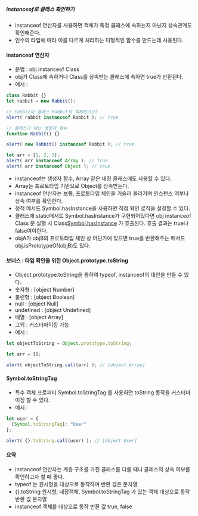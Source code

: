##### instanceof로 클래스 확인하기
  * instanceof 연산자를 사용하면 객체가 특정 클래스에 속하는지 아닌지 상속관계도 확인해준다.
  * 인수의 타입에 따라 이를 다르게 처리하는 다형적인 함수를 만드는데 사용된다.

#### instanceof 연산자
  * 문법 : obj instanceof Class
  * obj가 Class에 속하거나 Class를 상속받는 클래스에 속하면 true가 반환된다.
  * 예시 :
```js
class Rabbit {}
let rabbit = new Rabbit();

// rabbit이 클래스 Rabbit의 객체인가요?
alert( rabbit instanceof Rabbit ); // true

// 클래스가 아닌 생성자 함수
function Rabbit() {}

alert( new Rabbit() instanceof Rabbit ); // true

let arr = [1, 2, 3];
alert( arr instanceof Array ); // true
alert( arr instanceof Object ); // true
```
  * instanceof는 생성자 함수, Array 같은 내장 클래스에도 사용할 수 있다.
  * Array는 프로토타입 기반으로 Object를 상속받는다.
  * instanceof 연산자는 보통, 프로토타입 체인을 거슬러 올라가며 인스턴스 여부나 상속 여부를 확인한다. 
  * 정적 메서드 Symbol.hasInstance을 사용하면 직접 확인 로직을 설정할 수 있다.
  * 클래스에 static메서드 Symbol.hasInstance가 구현되어있다면 obj instanceof Class 문 실행 시 Class[Symbol.hasInstance](obj) 가 호출된다. 호출 결과는 true나 false여야한다.
  * objA가 objB의 프로토타입 체인 상 어딘가에 있으면 true를 반환해주는 메서드 obj.isPrototypeOf(objB)도 있다. 

#### 보너스 : 타입 확인을 위한 Object.prototype.toString
  * Object.prototype.toString을 통하여 typeof, instanceof의 대안을 만들 수 있다.
  * 숫자형 : [object Number]
  * 불린형 : [object Boolean]
  * null : [object Null]
  * undefined : [object Undefined]
  * 배열 : [object Array]
  * 그외 : 커스터마이징 가능
  * 예시 :
```js
let objectToString = Object.prototype.toString;

let arr = [];

alert( objectToString.call(arr) ); // [object Array]
```

#### Symbol.toStringTag
  * 특수 객체 프로퍼티 Symbol.toStringTag 를 사용하면 toString 동작을 커스터마이징 할 수 있다.
  * 예시 :
```js
let user = {
  [Symbol.toStringTag]: "User"
};

alert( {}.toString.call(user) ); // [object User]
```

#### 요약
  * instanceof 연산자는 계층 구조를 가진 클래스를 다룰 때나 클래스의 상속 여부를 확인하고자 할 때 좋다.
  * typeof 는 원시형을 대상으로 동작하며 반환 값은 문자열
  * {}.toString 원시형, 내장객체, Symbol.toStringTag 가 있는 객체 대상으로 동작 반환 값 문자열
  * instanceof 객체를 대상으로 동작 반환 값 true, false
